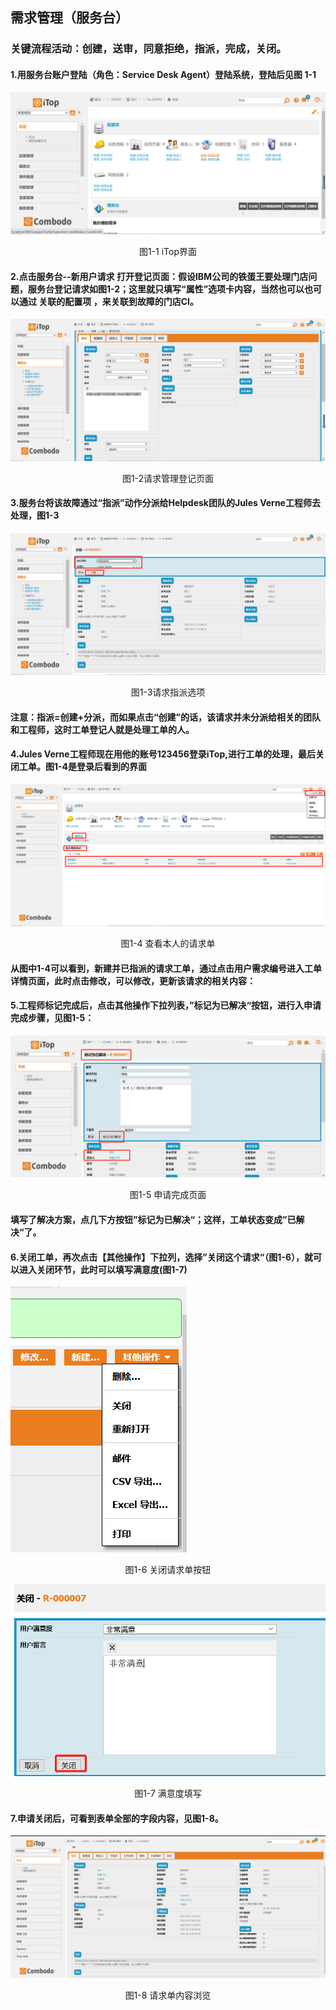 ## 需求管理（服务台）

### 关键流程活动：创建，送审，同意拒绝，指派，完成，关闭。

#### 1.用服务台账户登陆（角色：Service Desk Agent）登陆系统，登陆后见图 1-1

![RequestManagement1](../assets/RequestManagement1.jpg)

<center>图1-1 iTop界面</center>

#### 2.点击服务台--新用户请求 打开登记页面：假设IBM公司的铁蛋王要处理门店问题，服务台登记请求如图1-2；这里就只填写“属性”选项卡内容，当然也可以也可以通过 关联的配置项 ，来关联到故障的门店CI。

![xqgl](../assets/xqgl.jpg)

<center>图1-2请求管理登记页面</center>

#### 3.服务台将该故障通过“指派”动作分派给Helpdesk团队的Jules Verne工程师去处理，图1-3

![xqgl2](../assets/xqgl2.jpg)

<center>图1-3请求指派选项</center>

#### 注意：指派=创建+分派，而如果点击“创建”的话，该请求并未分派给相关的团队和工程师，这时工单登记人就是处理工单的人。

#### 4.Jules Verne工程师现在用他的账号123456登录iTop,进行工单的处理，最后关闭工单。图1-4是登录后看到的界面

![xqgl3](../assets/xqgl3.jpg)

<center>图1-4 查看本人的请求单</center>

####        从图中1-4可以看到，新建并已指派的请求工单，通过点击用户需求编号进入工单详情页面，此时点击修改，可以修改，更新该请求的相关内容：

#### 5.工程师标记完成后，点击其他操作下拉列表，”标记为已解决“按钮，进行入申请完成步骤，见图1-5：

![xqgl4](../assets/xqgl4.png)

<center>图1-5 申请完成页面</center>

#### 填写了解决方案，点几下方按钮”标记为已解决“；这样，工单状态变成”已解决“了。

#### 6.关闭工单，再次点击【其他操作】下拉列，选择”关闭这个请求“（图1-6），就可以进入关闭环节，此时可以填写满意度(图1-7)

![xqgl5](../assets/xqgl5.jpg)

<center>图1-6 关闭请求单按钮</center>

![xqgl6](../assets/xqgl6.jpg)

<center>图1-7 满意度填写</center>

#### 7.申请关闭后，可看到表单全部的字段内容，见图1-8。

![xqgl7](../assets/xqgl7.jpg)

<center>图1-8 请求单内容浏览</center>

